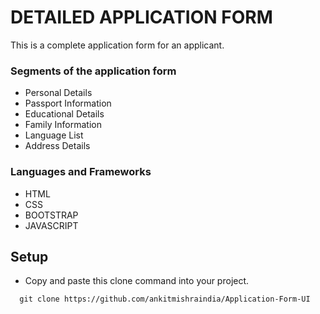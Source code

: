 # DETAILED APPLICATION FORM
This is a complete application form for an applicant.

### Segments of the application form
- Personal Details
- Passport Information
- Educational Details
- Family Information
- Language List
- Address Details

### Languages and Frameworks
- HTML
- CSS
- BOOTSTRAP
- JAVASCRIPT

## Setup

- Copy and paste this clone command into your project.

```
  git clone https://github.com/ankitmishraindia/Application-Form-UI
```




